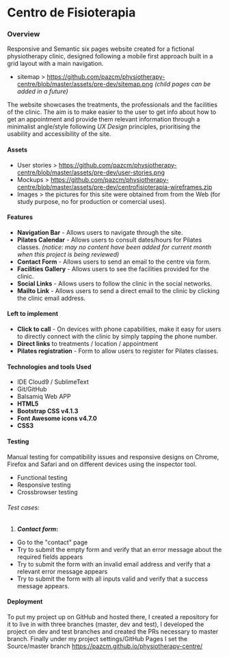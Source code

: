 # Centro de Fisioterapia

### Overview

Responsive and Semantic six pages website created for a fictional physiotherapy clinic, designed following a mobile first approach built in a grid layout with a main navigation.
* sitemap > https://github.com/pazcm/physiotherapy-centre/blob/master/assets/pre-dev/sitemap.png _(child pages can be added in a future)_
 
The website showcases the treatments, the professionals and the facilities of the clinic. The aim is to make easier to the user to get info about how to get an appointment and provide them relevant information through a minimalist angle/style  following _UX Design_ principles, prioritising the usability and accessibility of the site.

#### Assets
- User stories > https://github.com/pazcm/physiotherapy-centre/blob/master/assets/pre-dev/user-stories.png
- Mockups > https://github.com/pazcm/physiotherapy-centre/blob/master/assets/pre-dev/centrofisioterapia-wireframes.zip
- Images > the pictures for this site were obtained from from the Web (for study purpose, no for production or comercial uses).

#### Features

- **Navigation Bar** - Allows users to navigate through the site.
- **Pilates Calendar** - Allows users to consult dates/hours for Pilates classes. _(notice: may no content have been added for current month when this project is being reviewed)_
- **Contact Form** - Allows users to send an email to the centre via form.
- **Facilities Gallery** - Allows users to see the facilities provided for the clinic.
- **Social Links** - Allows users to follow the clinic in the social networks. 
- **Mailto Link** - Allows users to send a direct email to the clinic by clicking the clinic email address.

#### Left to implement

- **Click to call** - On devices with phone capabilities, make it easy for users to directly connect with the clinic by simply tapping the phone number. 
- **Direct links** to treatments / location / appointment 
- **Pilates registration** - Form to allow users to register for Pilates classes.

#### Technologies and tools Used
- IDE Cloud9 / SublimeText
- Git/GitHub
- Balsamiq Web APP
- **HTML5**
- **Bootstrap CSS v4.1.3**
- **Font Awesome icons  v4.7.0**
- **CSS3**

#### Testing
Manual testing for compatibility issues and responsive designs on Chrome, Firefox and Safari and on different devices using the inspector tool.
- Functional testing
- Responsive testing
- Crossbrowser testing
###### Test cases:
  1. **_Contact form_:**
  - Go to the "contact" page
  - Try to submit the empty form and verify that an error message about the required fields appears
  - Try to submit the form with an invalid email address and verify that a relevant error message appears
  - Try to submit the form with all inputs valid and verify that a success message appears.



#### Deployment
To put my project up on GitHub and hosted there, I created a repository for it to live in with three branches (master, dev and test), I developed the project on dev and test branches and created the PRs necessary to master branch. Finally under my project settings/GitHub Pages I set the Source/master branch https://pazcm.github.io/physiotherapy-centre/
